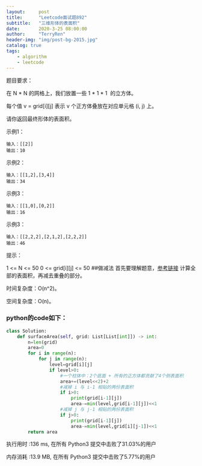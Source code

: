 ```yaml
---
layout:     post
title:      "Leetcode面试题892"
subtitle:   "三维形体的表面积"
date:       2020-3-25 08:00:00
author:     "TerryRen"
header-img: "img/post-bg-2015.jpg"
catalog: true
tags:
    - algorithm
    - leetcode
---
```

题目要求：

在 N * N 的网格上，我们放置一些 1 * 1 * 1  的立方体。

每个值 v = grid[i][j] 表示 v 个正方体叠放在对应单元格 (i, j) 上。

请你返回最终形体的表面积。



示例1：
```
输入：[[2]]
输出：10
```
示例2：
```
输入：[[1,2],[3,4]]
输出：34
```
示例3：
```
输入：[[1,0],[0,2]]
输出：16
```
示例3：
```
输入：[[2,2,2],[2,1,2],[2,2,2]]
输出：46
```
提示：

1 <= N <= 50
0 <= grid[i][j] <= 50
##做减法
首先要理解题意，[参考链接](https://leetcode-cn.com/problems/surface-area-of-3d-shapes/solution/shi-li-you-tu-you-zhen-xiang-jiang-jie-yi-kan-jiu-/)
计算全部的表面积，再减去重叠的部分。

时间复杂度：O(n^2)。


空间复杂度：O(n)。


### python的code如下：


```python
class Solution:
    def surfaceArea(self, grid: List[List[int]]) -> int:
        n=len(grid)
        area=0
        for i in range(n):
            for j in range(n):
                level=grid[i][j]
                if level>0:
                    #一个柱体中：2个底面 + 所有的正方体都贡献了4个侧表面积 
                    area+=(level<<2)+2
                    #减掉 i 与 i-1 相贴的两份表面积                  
                    if i>0:
                        print(grid[i-1][j])
                        area-=min(level,grid[i-1][j])<<1
                    #减掉 j 与 j-1 相贴的两份表面积
                    if j>0:
                        print(grid[i-1][j])
                        area-=min(level,grid[i][j-1])<<1
        return area
```
执行用时 :136 ms, 在所有 Python3 提交中击败了31.03%的用户

内存消耗 :13.9 MB, 在所有 Python3 提交中击败了5.77%的用户